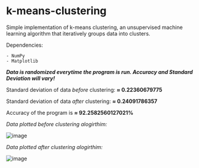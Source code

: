 # k-means-clustering

Simple implementation of k-means clustering, an unsupervised machine learning algorithm that iteratively groups data into clusters. 

Dependencies:

    - NumPy
    - Matplotlib

_**Data is randomized everytime the program is run. Accuracy and Standard Deviation will vary!**_

Standard deviation of data _before_ clustering: **≈ 0.22360679775**

Standard deviation of data _after_ clustering: **≈ 0.24091786357**

Accuracy of the program is **≈ 92.2582560127021%**

_Data plotted before clustering alogirthim:_

![image](https://user-images.githubusercontent.com/85080576/146835060-45e5e34d-ed8e-43dc-977e-f6df0bad9f4d.png)

_Data plotted after clustering alogirthim:_

![image](https://user-images.githubusercontent.com/85080576/146835029-a0719318-8073-4577-9a46-47cc3a42969b.png)

